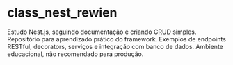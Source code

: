 # class_nest_rewien
Estudo Nest.js, seguindo documentação e criando CRUD simples. Repositório para aprendizado prático do framework. Exemplos de endpoints RESTful, decorators, serviços e integração com banco de dados. Ambiente educacional, não recomendado para produção.

